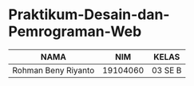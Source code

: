 # Praktikum-Desain-dan-Pemrograman-Web

| NAMA | NIM | KELAS
|--|--|--|
| Rohman Beny Riyanto  | 19104060 | 03 SE B
